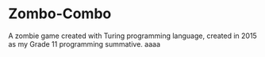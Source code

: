 # Zombo-Combo
A zombie game created with Turing programming language, created in 2015 as my Grade 11 programming summative.
aaaa
